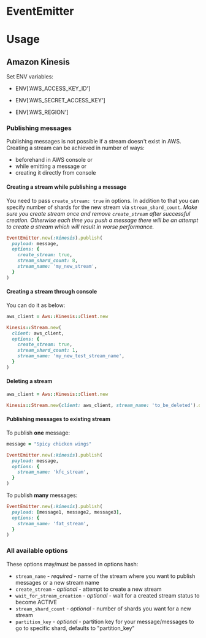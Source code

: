 # EventEmitter

# Usage

## Amazon Kinesis

Set ENV variables:

- ENV['AWS_ACCESS_KEY_ID']

- ENV['AWS_SECRET_ACCESS_KEY']

- ENV['AWS_REGION']

### Publishing messages

Publishing messages is not possible if a stream doesn't exist in AWS.
Creating a stream can be achieved in number of ways:
  - beforehand in AWS console or
  - while emitting a message or
  - creating it directly from console

#### Creating a stream while publishing a message

You need to pass `create_stream: true` in options. In addition to that
you can specify number of shards for the new stream via `stream_shard_count`.
*Make sure you create stream once and remove `create_stream` after successful creation. 
Otherwise each time you push a message there will be an attempt to create a stream which will result in worse performance.*

```ruby
EventEmitter.new(:kinesis).publish(
  payload: message, 
  options: { 
    create_stream: true, 
    stream_shard_count: 8,
    stream_name: 'my_new_stream',
  }
)
```

#### Creating a stream through console

You can do it as below:

```ruby
aws_client = Aws::Kinesis::Client.new

Kinesis::Stream.new(
  client: aws_client, 
  options: { 
    create_stream: true, 
    stream_shard_count: 1,
    stream_name: 'my_new_test_stream_name', 
  }
)
```

#### Deleting a stream

```ruby
aws_client = Aws::Kinesis::Client.new

Kinesis::Stream.new(client: aws_client, stream_name: 'to_be_deleted').delete
```


#### Publishing messages to existing stream 

To publish **one** message:

```ruby
message = "Spicy chicken wings"

EventEmitter.new(:kinesis).publish(
  payload: message, 
  options: { 
    stream_name: 'kfc_stream',
  }
)
```

To publish **many** messages:

```ruby
EventEmitter.new(:kinesis).publish(
  payload: [message1, message2, message3], 
  options: {
    stream_name: 'fat_stream',
  }
)
```

### All available options

These options may/must be passed in options hash:

- `stream_name` - *required* - name of the stream where you want to publish messages or a new stream name
- `create_stream` - *optional* - attempt to create a new stream
- `wait_for_stream_creation` - *optional* - wait for a created stream status to become ACTIVE
- `stream_shard_count` - *optional* - number of shards you want for a new stream
- `partition_key` - *optional* - partition key for your message/messages to go to specific shard, defaults to "partition_key"
